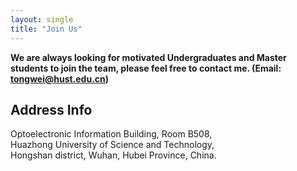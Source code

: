 ```yaml
---
layout: single
title: "Join Us"
---
```


**We are always looking for motivated Undergraduates and Master students to join the team, please feel free to contact me. (Email: tongwei@hust.edu.cn)**

## **Address Info**
Optoelectronic Information Building, Room B508,
<br/>Huazhong University of Science and Technology,
<br/>Hongshan district, Wuhan, Hubei Province, China.